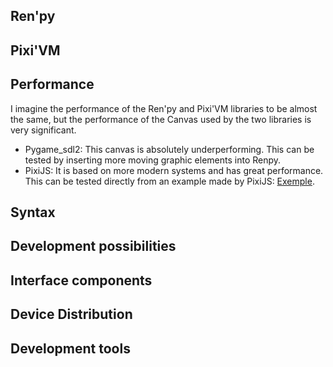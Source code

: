 ## Ren'py

## Pixi'VM

## Performance
I imagine the performance of the Ren'py and Pixi'VM libraries to be almost the same,
but the performance of the Canvas used by the two libraries is very significant.
- Pygame_sdl2: This canvas is absolutely underperforming. This can be tested by inserting more moving graphic elements into Renpy.
- PixiJS: It is based on more modern systems and has great performance. This can be tested directly from an example made by PixiJS: [Exemple](https://pixijs.com/examples/basic/cache-as-bitmap).

## Syntax

## Development possibilities

## Interface components

## Device Distribution

## Development tools